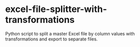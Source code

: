 # excel-file-splitter-with-transformations
Python script to split a master Excel file by column values with transformations and export to separate files.
